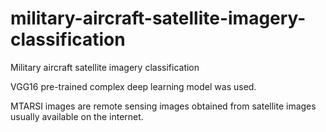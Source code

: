 # military-aircraft-satellite-imagery-classification
Military aircraft satellite imagery classification

VGG16 pre-trained complex deep learning model was used.

MTARSI images are remote sensing images obtained from satellite images usually available on the internet.
